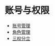 账号与权限
=======================

* [账号管理](account.md)
* [角色管理](role.md)
* [三权分立](triple-authority-introduction.md)